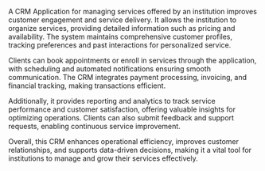 A CRM Application for managing services offered by an institution improves customer engagement and service delivery. It allows the institution to organize services, providing detailed information such as pricing and availability. The system maintains comprehensive customer profiles, tracking preferences and past interactions for personalized service.

Clients can book appointments or enroll in services through the application, with scheduling and automated notifications ensuring smooth communication. The CRM integrates payment processing, invoicing, and financial tracking, making transactions efficient.

Additionally, it provides reporting and analytics to track service performance and customer satisfaction, offering valuable insights for optimizing operations. Clients can also submit feedback and support requests, enabling continuous service improvement.

Overall, this CRM enhances operational efficiency, improves customer relationships, and supports data-driven decisions, making it a vital tool for institutions to manage and grow their services effectively.
